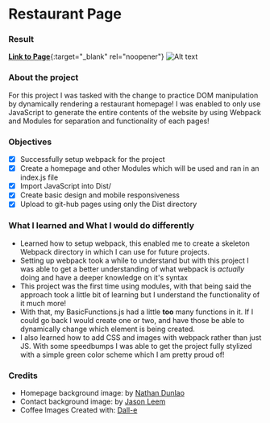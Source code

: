 # Restaurant Page

### Result

[**Link to Page**](https://baguirre03.github.io/restaurant-page/){:target="\_blank" rel="noopener"}
![Alt text](./src//imgs/preview.png?raw=true "Preview")

### About the project

For this project I was tasked with the change to practice DOM manipulation by dynamically rendering a restaurant homepage! I was enabled to only use JavaScript to generate the entire contents of the website by using Webpack and Modules for separation and functionality of each pages!

### Objectives

- [x] Successfully setup webpack for the project
- [x] Create a homepage and other Modules which will be used and ran in an index.js file
- [x] Import JavaScript into Dist/
- [x] Create basic design and mobile responsiveness
- [x] Upload to git-hub pages using only the Dist directory

### What I learned and What I would do differently

- Learned how to setup webpack, this enabled me to create a skeleton Webpack directory in which I can use for future projects.
- Setting up webpack took a while to understand but with this project I was able to get a better understanding of what webpack is _actually_ doing and have a deeper knowledge on it's syntax
- This project was the first time using modules, with that being said the approach took a little bit of learning but I understand the functionality of it much more!
- With that, my BasicFunctions.js had a little **too** many functions in it. If I could go back I would create one or two, and have those be able to dynamically change which element is being created.
- I also learned how to add CSS and images with webpack rather than just JS. With some speedbumps I was able to get the project fully stylized with a simple green color scheme which I am pretty proud of!

### Credits

- Homepage background image: by [Nathan Dunlao](https://unsplash.com/@nate_dumlao)
- Contact background image: by [Jason Leem](https://unsplash.com/@jleeems)
- Coffee Images Created with: [Dall-e](https://openai.com/blog/dall-e-now-available-without-waitlist)
